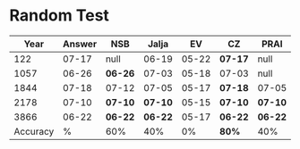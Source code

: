 # Random Test 
| Year | Answer | NSB   | Jalja | EV    | CZ    | PRAI  |
| ---- | ------ | ----- | ----- | ----- | ----- | ----- | 
| 122  | 07-17  | null  | 06-19 | 05-22 | **07-17** | null  |
| 1057 | 06-26  | **06-26** | 07-03 | 05-18 | 07-03 | null  |
| 1844 | 07-18  | 07-12 | 07-05 | 05-17 | **07-18** | 07-05 |
| 2178 | 07-10  | **07-10** | **07-10** | 05-15 | **07-10** | **07-10** |
| 3866 | 06-22  | **06-22** | **06-22** | 05-17 | **06-22** | **06-22** |
| Accuracy | % | 60% | 40% | 0% | **80%** | 40% |
